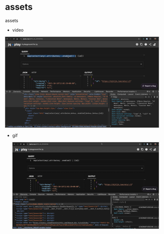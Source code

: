 # assets
assets

- video

<a title="css" href="https://youtu.be/PoyonMlolnY">
  <img src="./screenshot/css_0020.png" width="640">
</a>

- gif

  ![css: font-size and cursor position](./css.gif)
